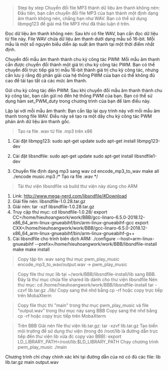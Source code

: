 > Step by step
Chuyển đổi file MP3 thành dữ liệu âm thanh không nén:
    Đầu tiên, bạn cần chuyển đổi file MP3 của bạn thành một định dạng âm thanh không nén, chẳng hạn như WAV. Bạn có thể sử dụng libmpg123 để giải mã file MP3 như đã thảo luận ở trên.

Đọc dữ liệu âm thanh không nén:
    Sau khi có file WAV, bạn cần đọc dữ liệu từ file này. File WAV chứa dữ liệu âm thanh dưới dạng mẫu số 16-bit. Mỗi mẫu là một số nguyên biểu diễn áp suất âm thanh tại một thời điểm nhất định.

Chuyển đổi mẫu âm thanh thành chu kỳ công tác PWM:
    Mỗi mẫu âm thanh cần được chuyển đổi thành một giá trị chu kỳ công tác PWM. Bạn có thể chuyển đổi trực tiếp giá trị mẫu 16-bit thành giá trị chu kỳ công tác, nhưng cần lưu ý rằng độ phân giải của hệ thống PWM của bạn có thể không đủ cao để tái tạo tất cả các mức âm thanh.

Gửi chu kỳ công tác đến PWM:
    Sau khi chuyển đổi mẫu âm thanh thành chu kỳ công tác, bạn cần gửi nó đến hệ thống PWM của bạn. Bạn có thể sử dụng hàm set_PWM_duty trong chương trình của bạn để làm điều này.

Lặp lại với mỗi mẫu âm thanh:
    Bạn cần lặp lại quy trình này với mỗi mẫu âm thanh trong file WAV. Điều này sẽ tạo ra một dãy chu kỳ công tác PWM phản ánh dữ liệu âm thanh gốc.

> Tạo ra file .wav từ file .mp3 trên x86
1. Cài đặt libmpg123:
sudo apt-get update
sudo apt-get install libmpg123-dev

2. Cài đặt libsndfile:
sudo apt-get update
sudo apt-get install libsndfile1-dev

3. Chuyển file định dạng mp3 sang wav
cd encode_mp3_to_wav
make all
./encode music.mp3 /* Tạo ra file .wav */

> Tải thư viện libsndfile và build thư viện này dùng cho ARM
1. Link: 
    http://www.mega-nerd.com/libsndfile/#Download
2. Giải file nén: 
    libsndfile-1.0.28.tar.gz
3. Giải nén: 
    tar -xzf libsndfile-1.0.28.tar.gz
4. Truy cập thư mục: 
    cd libsndfile-1.0.28/
    export CC=/home/hieuhoangwork/work/BBB/gcc-linaro-6.5.0-2018.12-x86_64_arm-linux-gnueabihf/bin/arm-linux-gnueabihf-gcc 
    export CXX=/home/hieuhoangwork/work/BBB/gcc-linaro-6.5.0-2018.12-x86_64_arm-linux-gnueabihf/bin/arm-linux-gnueabihf-g++
5. Cài libsndfile cho trình biên dịch ARM:
    ./configure --host=arm-linux-gnueabihf --prefix=/home/hieuhoangwork/work/BBB/libsndfile-install
    make
    make install

> Copy tập tin .wav sang thư mục pwm_play_music
encode_mp3_to_wav/output.wav -> pwm_play_music

> Copy file thư mục lib tại ~/work/BBB/libsndfile-install/lib sang BBB. Đây là thư mục chứa file shared lib dành cho thư viện libsndfile
Nén thư mục:
    cd /home/hieuhoangwork/work/BBB/libsndfile-install
    tar -czvf lib.tar.gz ./lib/
Copy sang thẻ nhớ bằng cp -rf hoặc copy trực tiếp trên MobaXterm

> Copy file thực thi "main" trong thư mục pwm_play_music và file "output.wav" trong thư mục này sang BBB
Copy sang thẻ nhớ bằng cp -rf hoặc copy trực tiếp trên MobaXterm

> Trên BBB
Giải nén file thư viện lib.tar.gz:
    tar -xzvf lib.tar.gz
Tạo biến môi trường để sử dụng thư viện (trong đó /root/lib là đường dẫn trực tiếp đến thư viện lib vừa đc copy vào BBB):
    export LD_LIBRARY_PATH=/root/lib:$LD_LIBRARY_PATH 
Chạy chương trình pwm_play_music
    ./main

Chương trình chỉ chạy chính xác khi tại đường dẫn của nó có đủ các file:
    lib
    lib.tar.gz
    main
    output.wav